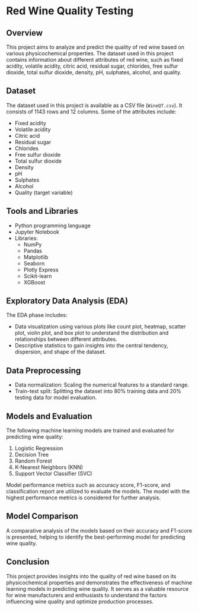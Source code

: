 # Red Wine Quality Testing

## Overview
This project aims to analyze and predict the quality of red wine based on various physicochemical properties. The dataset used in this project contains information about different attributes of red wine, such as fixed acidity, volatile acidity, citric acid, residual sugar, chlorides, free sulfur dioxide, total sulfur dioxide, density, pH, sulphates, alcohol, and quality.

## Dataset
The dataset used in this project is available as a CSV file (`WineQT.csv`). It consists of 1143 rows and 12 columns. Some of the attributes include:
- Fixed acidity
- Volatile acidity
- Citric acid
- Residual sugar
- Chlorides
- Free sulfur dioxide
- Total sulfur dioxide
- Density
- pH
- Sulphates
- Alcohol
- Quality (target variable)

## Tools and Libraries
- Python programming language
- Jupyter Notebook
- Libraries:
  - NumPy
  - Pandas
  - Matplotlib
  - Seaborn
  - Plotly Express
  - Scikit-learn
  - XGBoost

## Exploratory Data Analysis (EDA)
The EDA phase includes:
- Data visualization using various plots like count plot, heatmap, scatter plot, violin plot, and box plot to understand the distribution and relationships between different attributes.
- Descriptive statistics to gain insights into the central tendency, dispersion, and shape of the dataset.

## Data Preprocessing
- Data normalization: Scaling the numerical features to a standard range.
- Train-test split: Splitting the dataset into 80% training data and 20% testing data for model evaluation.

## Models and Evaluation
The following machine learning models are trained and evaluated for predicting wine quality:
1. Logistic Regression
2. Decision Tree
3. Random Forest
4. K-Nearest Neighbors (KNN)
5. Support Vector Classifier (SVC)

Model performance metrics such as accuracy score, F1-score, and classification report are utilized to evaluate the models. The model with the highest performance metrics is considered for further analysis.

## Model Comparison
A comparative analysis of the models based on their accuracy and F1-score is presented, helping to identify the best-performing model for predicting wine quality.

## Conclusion
This project provides insights into the quality of red wine based on its physicochemical properties and demonstrates the effectiveness of machine learning models in predicting wine quality. It serves as a valuable resource for wine manufacturers and enthusiasts to understand the factors influencing wine quality and optimize production processes.
